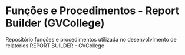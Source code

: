 # Funções e Procedimentos - Report Builder (GVCollege)
Repositório funções e procedimentos utilizada no desenvolvimento de relatórios REPORT BUILDER - GVCollege
